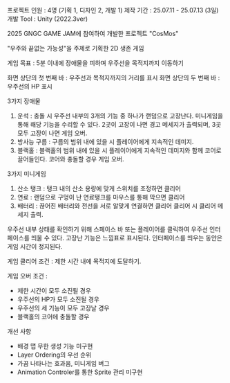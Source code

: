 프로젝트 인원 : 4명 (기획 1, 디자인 2, 개발 1)
제작 기간 : 25.07.11 - 25.07.13 (3일) 
개발 Tool : Unity (2022.3ver)

2025 GNGC GAME JAM에 참여하여 개발한 프로젝트 "CosMos"

"우주와 끝없는 가능성"을 주제로 기획한 2D 생존 게임

게임 목표 : 5분 이내에 장애물을 피하며 우주선을 목적지까지 이동하기

화면 상단의 첫 번째 바 : 우주선과 목적지까지의 거리를 표시
화면 상단의 두 번째 바 : 우주선의 HP 표시

3가지 장애물

1. 운석 : 충돌 시 우주선 내부의 3개의 기능 중 하나가 랜덤으로 고장난다. 미니게임을 통해 해당 기능을 수리할 수 있다. 2곳이 고장이 나면 경고 메세지가 출력되며, 3곳 모두 고장이 나면 게임 오버.
2. 방사능 구름 : 구름의 범위 내에 있을 시 플레이어에게 지속적인 데미지.
3. 블랙홀 : 블랙홀의 범위 내에 있을 시 플레이어에게 지속적인 데미지와 함께 코어로 끌어들인다. 코어와 충돌할 경우 게임 오버.

3가지 미니게임

1. 산소 탱크 : 탱크 내의 산소 용량에 맞게 스위치를 조정하면 클리어
2. 연료 : 랜덤으로 구멍이 난 연료탱크를 마우스를 통해 막으면 클리어
3. 배터리 : 끊어진 배터리와 전선을 서로 알맞게 연결하면 클리어
클리어 시 클리어 메세지 출력.

우주선 내부 상태를 확인하기 위해 스페이스 바 또는 플레이어를 클릭하여 우주선 인터페이스를 띄울 수 있다. 고장난 기능은 느낌표로 표시된다. 인터페이스를 띄우는 동안은 게임 시간이 정지된다.

게임 클리어 조건 : 제한 시간 내에 목적지에 도달하기.

게임 오버 조건 :

- 제한 시간이 모두 소진될 경우
- 우주선의 HP가 모두 소진될 경우
- 우주선의 세 기능이 모두 고장날 경우
- 블랙홀의 코어에 충돌할 경우

개선 사항
- 배경 맵 무한 생성 기능 미구현
- Layer Ordering의 우선 순위
- 가끔 나타나는 효과음, 미니게임 버그
- Animation Controler를 통한 Sprite 관리 미구현
